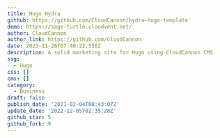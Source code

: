 ```yaml
---
title: Hugo Hydra
github: https://github.com/CloudCannon/hydra-hugo-template
demo: https://sage-turtle.cloudvent.net/
author: CloudCannon
author_link: https://github.com/CloudCannon
date: 2023-11-26T07:40:22.558Z
description: A solid marketing site for Hugo using CloudCannon CMS
ssg:
  - Hugo
css: []
cms: []
category:
  - Business
draft: false
publish_date: '2021-02-04T08:43:07Z'
update_date: '2022-12-05T02:35:28Z'
github_star: 5
github_fork: 9
---
```


